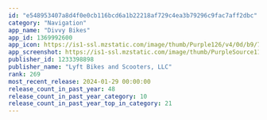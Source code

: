 ```yaml
---
id: "e548953407a8d4f0e0cb116bcd6a1b22218af729c4ea3b79296c9fac7aff2dbc"
category: "Navigation"
app_name: "Divvy Bikes"
app_id: 1369992600
app_icon: https://is1-ssl.mzstatic.com/image/thumb/Purple126/v4/0d/b9/7d/0db97dc2-0db9-cdbb-cdd8-9a4b06a1e938/ChicagoAppIcon-Release-0-1x_U007ephone-0-85-220-0.png/1024x1024bb.png
app_screenshot: https://is1-ssl.mzstatic.com/image/thumb/PurpleSource114/v4/07/98/aa/0798aa22-f24a-af34-fe30-50236333c585/33722dd3-430b-46dc-a3aa-9c70d882cb10_Divvy_6.5__U00231.jpg/1242x2688bb.png
publisher_id: 1233398898
publisher_name: "Lyft Bikes and Scooters, LLC"
rank: 269
most_recent_release: 2024-01-29 00:00:00
release_count_in_past_year: 48
release_count_in_past_year_category: 10
release_count_in_past_year_top_in_category: 21
---
```

